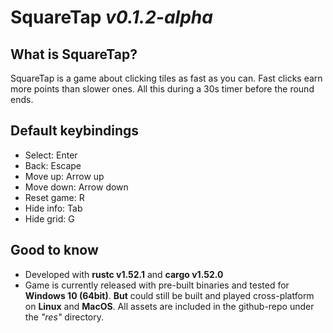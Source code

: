 # SquareTap *v0.1.2-alpha*
## What is SquareTap?
SquareTap is a game about clicking tiles as fast as you can. Fast clicks earn more points than slower ones. All this during a 30s timer before the round ends.

## Default keybindings
* Select: Enter
* Back: Escape
* Move up: Arrow up
* Move down: Arrow down
* Reset game: R
* Hide info: Tab
* Hide grid: G

## Good to know
* Developed with **rustc v1.52.1** and **cargo v1.52.0**
* Game is currently released with pre-built binaries and tested for **Windows 10 (64bit)**.
**But** could still be built and played cross-platform on **Linux** and **MacOS**.
All assets are included in the github-repo under the *"res"* directory.